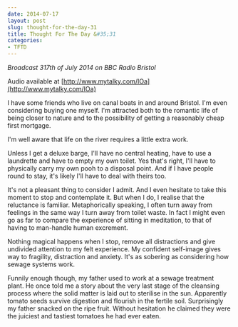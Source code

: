 ```yaml
---
date: 2014-07-17
layout: post
slug: thought-for-the-day-31
title: Thought For The Day &#35;31
categories:
- TFTD
---
```


*Broadcast 317th of July 2014 on BBC Radio Bristol*

Audio available at [http://www.mytalky.com/IOa](http://www.mytalky.com/IOa)

I have some friends who live on canal boats in and around Bristol. I'm even considering buying one myself. I'm attracted both to the romantic life of being closer to nature and to the possibility of getting a reasonably cheap first mortgage.

I'm well aware that life on the river requires a little extra work.

Unless I get a deluxe barge, I'll have no central heating, have to use a laundrette and have to empty my own toilet. Yes that's right, I'll have to physically carry my own pooh to a disposal point. And if I have people round to stay, it's likely I'll have to deal with theirs too.

It's not a pleasant thing to consider I admit. And I even hesitate to take this moment to stop and contemplate it. But when I do, I realise that the reluctance is familiar. Metaphorically speaking, I often turn away from feelings in the same way I turn away from toilet waste. In fact I might even go as far to compare the experience of sitting in meditation, to that of having to man-handle human excrement.

Nothing magical happens when I stop, remove all distractions and give undivided attention to my felt experience. My confident self-image gives way to fragility, distraction and anxiety. It's as sobering as considering how sewage systems work.

Funnily enough though, my father used to work at a sewage treatment plant. He once told me a story about the very last stage of the cleansing process where the solid matter is laid out to sterilise in the sun. Apparently tomato seeds survive digestion and flourish in the fertile soil. Surprisingly my father snacked on the ripe fruit. Without hesitation he claimed they were the juiciest and tastiest tomatoes he had ever eaten.

